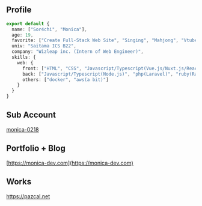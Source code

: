 ## Profile
```ts
export default {
  name: ["Sor4chi", "Monica"],
  age: 19,
  favorite: ["Create Full-Stack Web Site", "Singing", "Mahjong", "Vtuber"],
  univ: "Saitama ICS B22",
  company: "Wizleap inc. (Intern of Web Engineer)",
  skills: {
    web: {
      front: ["HTML", "CSS", "Javascript/Typescript(Vue.js/Nuxt.js/React.js/Next.js)"],
      back: ["Javascript/Typescript(Node.js)", "php(Laravel)", "ruby(Rails)", "Python(Django)"],
      others: ["docker", "aws(a bit)"] 
    }
  }
}
```

## Sub Account
[monica-0218](https://github.com/monica-0218)

## Portfolio + Blog
[https://monica-dev.com](https://monica-dev.com)

## Works

https://pazcal.net

<!--
**kawamurasorachi/kawamurasorachi** is a ✨ _special_ ✨ repository because its `README.md` (this file) appears on your GitHub profile.

Here are some ideas to get you started:

- 🔭 I’m currently working on ...
- 🌱 I’m currently learning ...
- 👯 I’m looking to collaborate on ...
- 🤔 I’m looking for help with ...
- 💬 Ask me about ...
- 📫 How to reach me: ...
- 😄 Pronouns: ...
- ⚡ Fun fact: ...
-->
